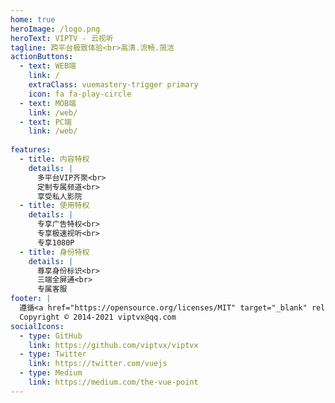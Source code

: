 ```yaml
---
home: true
heroImage: /logo.png
heroText: VIPTV - 云视听
tagline: 跨平台极致体验<br>高清.流畅.简洁 
actionButtons:
  - text: WEB端
    link: /
    extraClass: vuemastery-trigger primary
    icon: fa fa-play-circle
  - text: MOB端
    link: /web/      
  - text: PC端
    link: /web/
 
features:
  - title: 内容特权
    details: |
      多平台VIP齐聚<br>
      定制专属频道<br>
      享受私人影院
  - title: 使用特权
    details: |
      专享广告特权<br>
      专享极速视听<br>
      专享1080P
  - title: 身份特权
    details: |
      尊享身份标识<br>
      三端全屏通<br>
      专属客服
footer: |
  遵循<a href="https://opensource.org/licenses/MIT" target="_blank" rel="noopener"> MIT 开源协议</a><br>
  Copyright © 2014-2021 viptvx@qq.com
socialIcons:
  - type: GitHub
    link: https://github.com/viptvx/viptvx
  - type: Twitter
    link: https://twitter.com/vuejs
  - type: Medium
    link: https://medium.com/the-vue-point
---
```


<common-vuemastery-video-modal/>
